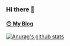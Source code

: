 ### Hi there 👋

#### [😶 My Blog](https://www.cckn.dev/) 


[![Anurag's github stats](https://github-readme-stats.vercel.app/api?username=cckn)](https://github.com/anuraghazra/github-readme-stats)

<!--
**cckn/cckn** is a ✨ _special_ ✨ repository because its `README.md` (this file) appears on your GitHub profile.

Here are some ideas to get you started:

- 🔭 I’m currently working on ...
- 🌱 I’m currently learning ...
- 👯 I’m looking to collaborate on ...
- 🤔 I’m looking for help with ...
- 💬 Ask me about ...
- 📫 How to reach me: ...
- 😄 Pronouns: ...
- ⚡ Fun fact: ...
-->
